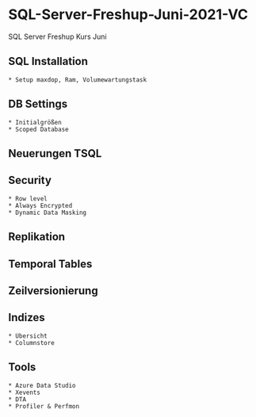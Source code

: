 # SQL-Server-Freshup-Juni-2021-VC
SQL Server Freshup Kurs Juni

## SQL Installation
	* Setup maxdop, Ram, Volumewartungstask

## DB Settings
	* Initialgrößen
	* Scoped Database
	
## Neuerungen TSQL

## Security
	* Row level
	* Always Encrypted
	* Dynamic Data Masking
	
## Replikation	

## Temporal Tables

## Zeilversionierung

## Indizes
	* Übersicht 
	* Columnstore
## Tools
	* Azure Data Studio
	* Xevents
	* DTA
	* Profiler & Perfmon
	
